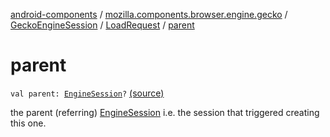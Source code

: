 [android-components](../../../index.md) / [mozilla.components.browser.engine.gecko](../../index.md) / [GeckoEngineSession](../index.md) / [LoadRequest](index.md) / [parent](./parent.md)

# parent

`val parent: `[`EngineSession`](../../../mozilla.components.concept.engine/-engine-session/index.md)`?` [(source)](https://github.com/mozilla-mobile/android-components/blob/master/components/browser/engine-gecko-beta/src/main/java/mozilla/components/browser/engine/gecko/GeckoEngineSession.kt#L116)

the parent (referring) [EngineSession](../../../mozilla.components.concept.engine/-engine-session/index.md) i.e. the session that
triggered creating this one.

